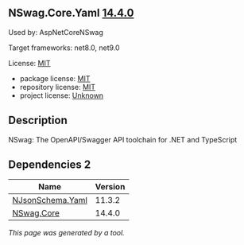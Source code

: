 ﻿NSwag.Core.Yaml [14.4.0](https://www.nuget.org/packages/NSwag.Core.Yaml/14.4.0)
--------------------

Used by: AspNetCoreNSwag

Target frameworks: net8.0, net9.0

License: [MIT](../../../../licenses/mit) 

- package license: [MIT](https://licenses.nuget.org/MIT) 
- repository license: [MIT](https://github.com/RicoSuter/NSwag.git) 
- project license: [Unknown](http://nswag.org/) 

Description
-----------
NSwag: The OpenAPI/Swagger API toolchain for .NET and TypeScript

Dependencies 2
-----------

|Name|Version|
|----------|:----|
|[NJsonSchema.Yaml](../../../../packages/nuget.org/njsonschema.yaml/11.3.2)|11.3.2|
|[NSwag.Core](../../../../packages/nuget.org/nswag.core/14.4.0)|14.4.0|

*This page was generated by a tool.*